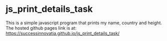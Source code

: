 # js_print_details_task
This is a simple javascript program that prints my name, country and height.
The hosted github pages link is at: https://successinnovatia.github.io/js_print_details_task/
